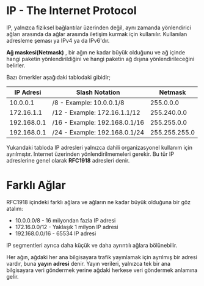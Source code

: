 # IP - The Internet Protocol

IP, yalnızca fiziksel bağlantılar üzerinden değil, aynı zamanda yönlendirici ağları arasında da ağlar arasında iletişim kurmak için kullanılır. Kullanılan adresleme şeması ya IPv4 ya da IPv6'dır.

**Ağ maskesi(Netmask)** , bir ağın ne kadar büyük olduğunu ve ağ içinde hangi paketin yönlendirildiğini ve hangi paketin ağ dışına yönlendirileceğini belirler.

Bazı örnerkler aşağıdaki tablodaki gibidir;

| IP Adresi|     Slash Notation     |    Netmask  |
| ------------- | ------------- | ------------- |
| 10.0.0.1 | /8 - Example: 10.0.0.1/8  | 255.0.0.0              |
| 172.16.1.1  | /12 - Example: 172.16.1.1/12 | 255.240.0.0              |
| 192.168.0.1 | /16 - Example: 192.168.0.1/16 | 255.255.0.0|
| 192.168.0.1 | /24 - Example: 192.168.0.1/24 | 255.255.255.0 |

Yukarıdaki tabloda IP adresleri yalnızca dahili organizasyonel kullanım için ayrılmıştır. Internet üzerinden yönlendirilmemeleri gerekir. Bu tür IP adreslerine genel olarak **RFC1918** adresleri denir.

# Farklı Ağlar

RFC1918 içindeki farklı ağlara ve ağların ne kadar büyük olduğuna bir göz atalım:

- 10.0.0.0/8 - 16 milyondan fazla IP adresi
- 172.16.0.0/12 - Yaklaşık 1 milyon IP adresi
- 192.168.0.0/16 - 65534 IP adresi

IP segmentleri ayrıca daha küçük ve daha ayrıntılı ağlara bölünebilir.

Her ağın, ağdaki her ana bilgisayara trafik yayınlamak için ayrılmış bir adresi vardır, buna **yayın adresi** denir. Yayın verileri, yalnızca tek bir ana bilgisayara veri göndermek yerine ağdaki herkese veri göndermek anlamına gelir.
